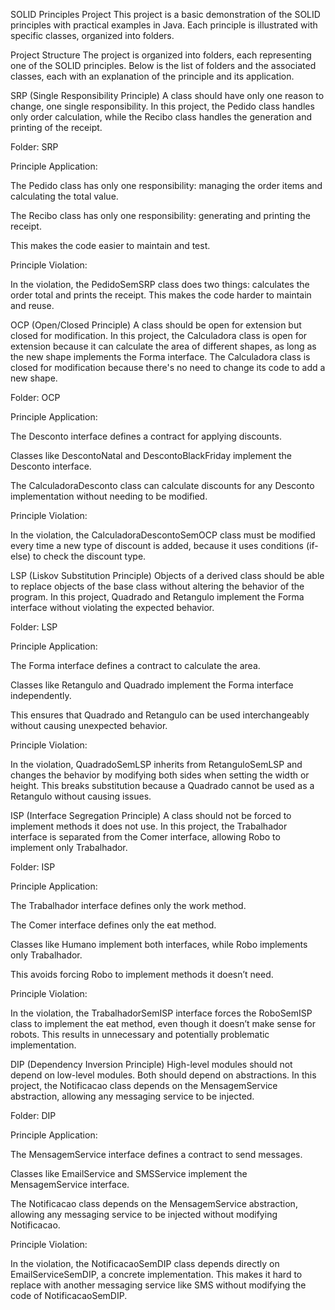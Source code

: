 SOLID Principles Project
This project is a basic demonstration of the SOLID principles with practical examples in Java.
Each principle is illustrated with specific classes, organized into folders.

Project Structure
The project is organized into folders, each representing one of the SOLID principles.
Below is the list of folders and the associated classes, each with an explanation of the principle and its application.

SRP (Single Responsibility Principle)
A class should have only one reason to change, one single responsibility.
In this project, the Pedido class handles only order calculation, while the Recibo class handles the generation and printing of the receipt.

Folder: SRP

Principle Application:

The Pedido class has only one responsibility: managing the order items and calculating the total value.

The Recibo class has only one responsibility: generating and printing the receipt.

This makes the code easier to maintain and test.

Principle Violation:

In the violation, the PedidoSemSRP class does two things: calculates the order total and prints the receipt.
This makes the code harder to maintain and reuse.

OCP (Open/Closed Principle)
A class should be open for extension but closed for modification.
In this project, the Calculadora class is open for extension because it can calculate the area of different shapes, as long as the new shape implements the Forma interface.
The Calculadora class is closed for modification because there's no need to change its code to add a new shape.

Folder: OCP

Principle Application:

The Desconto interface defines a contract for applying discounts.

Classes like DescontoNatal and DescontoBlackFriday implement the Desconto interface.

The CalculadoraDesconto class can calculate discounts for any Desconto implementation without needing to be modified.

Principle Violation:

In the violation, the CalculadoraDescontoSemOCP class must be modified every time a new type of discount is added,
because it uses conditions (if-else) to check the discount type.

LSP (Liskov Substitution Principle)
Objects of a derived class should be able to replace objects of the base class without altering the behavior of the program.
In this project, Quadrado and Retangulo implement the Forma interface without violating the expected behavior.

Folder: LSP

Principle Application:

The Forma interface defines a contract to calculate the area.

Classes like Retangulo and Quadrado implement the Forma interface independently.

This ensures that Quadrado and Retangulo can be used interchangeably without causing unexpected behavior.

Principle Violation:

In the violation, QuadradoSemLSP inherits from RetanguloSemLSP and changes the behavior by modifying both sides when setting the width or height.
This breaks substitution because a Quadrado cannot be used as a Retangulo without causing issues.

ISP (Interface Segregation Principle)
A class should not be forced to implement methods it does not use.
In this project, the Trabalhador interface is separated from the Comer interface, allowing Robo to implement only Trabalhador.

Folder: ISP

Principle Application:

The Trabalhador interface defines only the work method.

The Comer interface defines only the eat method.

Classes like Humano implement both interfaces, while Robo implements only Trabalhador.

This avoids forcing Robo to implement methods it doesn’t need.

Principle Violation:

In the violation, the TrabalhadorSemISP interface forces the RoboSemISP class to implement the eat method, even though it doesn’t make sense for robots.
This results in unnecessary and potentially problematic implementation.

DIP (Dependency Inversion Principle)
High-level modules should not depend on low-level modules. Both should depend on abstractions.
In this project, the Notificacao class depends on the MensagemService abstraction, allowing any messaging service to be injected.

Folder: DIP

Principle Application:

The MensagemService interface defines a contract to send messages.

Classes like EmailService and SMSService implement the MensagemService interface.

The Notificacao class depends on the MensagemService abstraction, allowing any messaging service to be injected without modifying Notificacao.

Principle Violation:

In the violation, the NotificacaoSemDIP class depends directly on EmailServiceSemDIP, a concrete implementation.
This makes it hard to replace with another messaging service like SMS without modifying the code of NotificacaoSemDIP.
